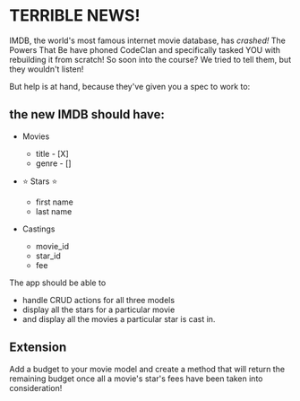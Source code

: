 # TERRIBLE NEWS!

IMDB, the world's most famous internet movie database, has _crashed!_ The Powers That Be have phoned CodeClan and specifically tasked YOU with rebuilding it from scratch! So soon into the course? We tried to tell them, but they wouldn't listen!

But help is at hand, because they've given you a spec to work to:

## the new IMDB should have:
  - Movies
    - title - [X]
    - genre - []

  - :star: Stars :star:
    - first name
    - last name

  - Castings
    - movie_id
    - star_id
    - fee

The app should be able to
  - handle CRUD actions for all three models
  - display all the stars for a particular movie
  - and display all the movies a particular star is cast in.

## Extension

Add a budget to your movie model and create a method that will return the remaining budget once all a movie's star's fees have been taken into consideration!
